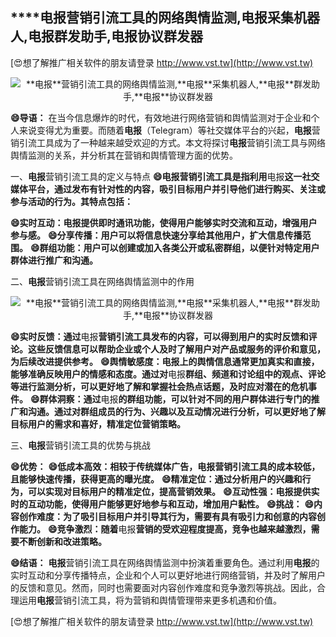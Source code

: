 ## ****电报**营销引流工具的网络舆情监测,**电报**采集机器人,**电报**群发助手,**电报**协议群发器**

[😍想了解推广相关软件的朋友请登录 http://www.vst.tw](http://www.vst.tw)

 <center><img src="https://vst.tw/MP4/tuiguang/png/8.png" alt="**电报**营销引流工具的网络舆情监测,**电报**采集机器人,**电报**群发助手,**电报**协议群发器"></center>

**😄导语：**
在当今信息爆炸的时代，有效地进行网络营销和舆情监测对于企业和个人来说变得尤为重要。而随着**电报**（Telegram）等社交媒体平台的兴起，**电报**营销引流工具成为了一种越来越受欢迎的方式。本文将探讨**电报**营销引流工具与网络舆情监测的关系，并分析其在营销和舆情管理方面的优势。

一、**电报**营销引流工具的定义与特点
**😄**电报**营销引流工具是指利用**电报**这一社交媒体平台，通过发布有针对性的内容，吸引目标用户并引导他们进行购买、关注或参与活动的行为。其特点包括：**

**😄实时互动：**电报**提供即时通讯功能，使得用户能够实时交流和互动，增强用户参与感。**
**😄分享传播：用户可以将信息快速分享给其他用户，扩大信息传播范围。**
**😄群组功能：用户可以创建或加入各类公开或私密群组，以便针对特定用户群体进行推广和沟通。**

二、**电报**营销引流工具在网络舆情监测中的作用

 <center><img src="https://vst.tw/MP4/tuiguang/png/1.png" alt="**电报**营销引流工具的网络舆情监测,**电报**采集机器人,**电报**群发助手,**电报**协议群发器"></center>

**😄实时反馈：通过**电报**营销引流工具发布的内容，可以得到用户的实时反馈和评论。这些反馈信息可以帮助企业或个人及时了解用户对产品或服务的评价和意见，为后续改进提供参考。**
**😄舆情敏感度：**电报**上的舆情信息通常更加真实和直接，能够准确反映用户的情感和态度。通过对**电报**群组、频道和讨论组中的观点、评论等进行监测分析，可以更好地了解和掌握社会热点话题，及时应对潜在的危机事件。**
**😄群体洞察：通过**电报**的群组功能，可以针对不同的用户群体进行专门的推广和沟通。通过对群组成员的行为、兴趣以及互动情况进行分析，可以更好地了解目标用户的需求和喜好，精准定位营销策略。**

三、**电报**营销引流工具的优势与挑战

**😄优势：**
**😄低成本高效：相较于传统媒体广告，**电报**营销引流工具的成本较低，且能够快速传播，获得更高的曝光度。**
**😄精准定位：通过分析用户的兴趣和行为，可以实现对目标用户的精准定位，提高营销效果。**
**😄互动性强：**电报**提供实时的互动功能，使得用户能够更好地参与和互动，增加用户黏性。**
**😄挑战：**
**😄内容创作难度：为了吸引目标用户并引导其行为，需要有具有吸引力和创意的内容创作能力。**
**😄竞争激烈：随着**电报**营销的受欢迎程度提高，竞争也越来越激烈，需要不断创新和改进策略。**

**😄结语：**
**电报**营销引流工具在网络舆情监测中扮演着重要角色。通过利用**电报**的实时互动和分享传播特点，企业和个人可以更好地进行网络营销，并及时了解用户的反馈和意见。然而，同时也需要面对内容创作难度和竞争激烈等挑战。因此，合理运用**电报**营销引流工具，将为营销和舆情管理带来更多机遇和价值。

[😍想了解推广相关软件的朋友请登录 http://www.vst.tw](http://www.vst.tw)



